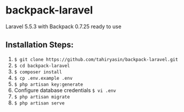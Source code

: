 # backpack-laravel
Laravel 5.5.3 with Backpack 0.7.25 ready to use 


## Installation Steps:

1. `$ git clone https://github.com/tahiryasin/backpack-laravel.git`
2. `$ cd backpack-laravel`
3. `$ composer install`
4. `$ cp .env.example .env`
5. `$ php artisan key:generate`
6. Configure database credentials `$ vi .env`
7. `$ php artisan migrate`
8. `$ php artisan serve`
